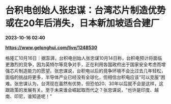 # 台积电创始人张忠谋：台湾芯片制造优势或在20年后消失，日本新加坡适合建厂

**2023-10-16 02:40**

**https://www.gelonghui.com/live/1248530**

格隆汇10月16日｜据澎湃，台积电创始人张忠谋10月14日称，台积电预计将面临更激烈的竞争，因为英特尔等竞争对手，正在利用各国政府出于国家安全考虑而增强芯片制造能力的愿望。张忠谋说，台积电以后的竞争环境不会比过去几年轻松，面临的挑战将更多，半导体产业已经没有全球化，但相信台积电应该“可以克服”困难。张忠谋认为，台湾现在虽然有优势，但恐怕20、30年以后就不会是这样，这跟政策的发展有关。至于未来谁会崛起取而代之？张忠谋说，“也许是印度、越南、印尼，谁知道呢！”